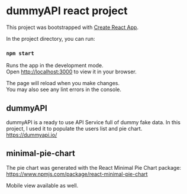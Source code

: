 # dummyAPI react project

This project was bootstrapped with [Create React App](https://github.com/facebook/create-react-app).

In the project directory, you can run:

### `npm start`

Runs the app in the development mode.\
Open [http://localhost:3000](http://localhost:3000) to view it in your browser.

The page will reload when you make changes.\
You may also see any lint errors in the console.

## dummyAPI

dummyAPI is a ready to use API Service full of dummy fake data. In this project, I used it to populate the users list and pie chart.
https://dummyapi.io/

## minimal-pie-chart

The pie chart was generated with the React Minimal Pie Chart package: https://www.npmjs.com/package/react-minimal-pie-chart


Mobile view available as well.
